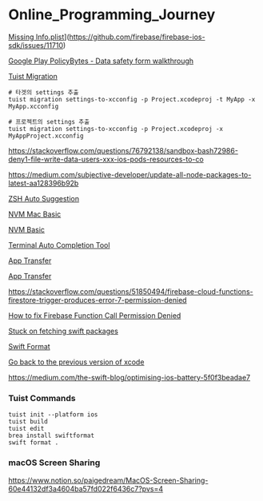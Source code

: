 # Online_Programming_Journey

[Missing Info.plist](https://forums.developer.apple.com/forums/thread/738351)](https://github.com/firebase/firebase-ios-sdk/issues/11710)

[Google Play PolicyBytes - Data safety form walkthrough](https://www.youtube.com/watch?v=4rfF3y4xchU)

[Tuist Migration](https://jinsangjin.tistory.com/175)

```shell
# 타겟의 settings 추출
tuist migration settings-to-xcconfig -p Project.xcodeproj -t MyApp -x MyApp.xcconfig

# 프로젝트의 settings 추출
tuist migration settings-to-xcconfig -p Project.xcodeproj -x MyAppProject.xcconfig
```

https://stackoverflow.com/questions/76792138/sandbox-bash72986-deny1-file-write-data-users-xxx-ios-pods-resources-to-co

https://medium.com/subjective-developer/update-all-node-packages-to-latest-aa128396b92b

[ZSH Auto Suggestion](https://github.com/zsh-users/zsh-autosuggestions)

[NVM Mac Basic](https://funveloper.tistory.com/203)

[NVM Basic](https://codezone.tistory.com/entry/electon-03-NodeJs-%EA%B0%9C%EB%B0%9C%EC%97%90-%EC%9C%A0%EC%9A%A9%ED%95%9C-nvm-%EA%B0%84%EB%8B%A8%ED%9E%88-%EC%95%8C%EC%95%84%EB%B3%B4%EA%B3%A0-%EA%B0%91%EC%8B%9C%EB%8B%A4)

[Terminal Auto Completion Tool](https://github.com/withfig/autocomplete)

[App Transfer](https://developer.apple.com/documentation/sign_in_with_apple/bringing_new_apps_and_users_into_your_team)

[App Transfer](https://developer.apple.com/kr/help/app-store-connect/transfer-an-app/overview-of-app-transfer)

https://stackoverflow.com/questions/51850494/firebase-cloud-functions-firestore-trigger-produces-error-7-permission-denied

[How to fix Firebase Function Call Permission Denied](https://nadiya-h.tistory.com/16)

[Stuck on fetching swift packages](https://stackoverflow.com/questions/67931075/stuck-on-fetching-firebase-ios-sdk-in-xcode)

[Swift Format](https://github.com/nicklockwood/swiftformat)

[Go back to the previous version of xcode](https://www.notion.so/paigedream/xcode-going-back-to-previous-version-30b24e522c9a4d75b79a764e6c464149?pvs=4)

https://medium.com/the-swift-blog/optimising-ios-battery-5f0f3beadae7


### Tuist Commands 

```shell
tuist init --platform ios
tuist build 
tuist edit 
brea install swiftformat 
swift format . 
```

### macOS Screen Sharing

https://www.notion.so/paigedream/MacOS-Screen-Sharing-60e44132df3a4604ba57fd022f6436c7?pvs=4

